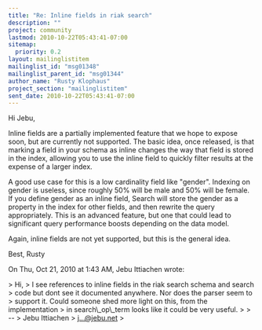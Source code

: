```yaml
---
title: "Re: Inline fields in riak search"
description: ""
project: community
lastmod: 2010-10-22T05:43:41-07:00
sitemap:
  priority: 0.2
layout: mailinglistitem
mailinglist_id: "msg01348"
mailinglist_parent_id: "msg01344"
author_name: "Rusty Klophaus"
project_section: "mailinglistitem"
sent_date: 2010-10-22T05:43:41-07:00
---
```



Hi Jebu,

Inline fields are a partially implemented feature that we hope to expose
soon, but are currently not supported. The basic idea, once released, is
that marking a field in your schema as inline changes the way that field is
stored in the index, allowing you to use the inline field to quickly filter
results at the expense of a larger index.

A good use case for this is a low cardinality field like "gender". Indexing
on gender is useless, since roughly 50% will be male and 50% will be female.
If you define gender as an inline field, Search will store the gender as a
property in the index for other fields, and then rewrite the query
appropriately. This is an advanced feature, but one that could lead to
significant query performance boosts depending on the data model.

Again, inline fields are not yet supported, but this is the general idea.

Best,
Rusty

On Thu, Oct 21, 2010 at 1:43 AM, Jebu Ittiachen  wrote:

&gt; Hi,
&gt; I see references to inline fields in the riak search schema and search
&gt; code but dont see it documented anywhere. Nor does the parser seem to
&gt; support it. Could someone shed more light on this, from the implementation
&gt; in search\\_op\\_term looks like it could be very useful.
&gt;
&gt; --
&gt; Jebu Ittiachen
&gt; j...@jebu.net
&gt;

